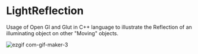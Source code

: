 # LightReflection
Usage of Open Gl and Glut in C++ language to illustrate the Reflection of an illuminating object on other "Moving" objects.

![ezgif com-gif-maker-3](https://user-images.githubusercontent.com/72739765/166279835-c9b20a6d-548b-476f-bf95-7d624e147459.gif)
